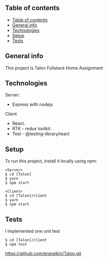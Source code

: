 ## Table of contents

- [Table of contents](#table-of-contents)
- [General info](#general-info)
- [Technologies](#technologies)
- [Setup](#setup)
- [Tests](#tests)

## General info

This project is Talon Fullstack Home Assignment

## Technologies

Server:

- Express with nodejs

Client

- React.
- RTK - redux toolkit.
- Test - @testing-library/react

## Setup

To run this project, install it locally using npm:

```
<Server>
$ cd [Talon]
$ yarn
$ npm start

<Client>
$ cd [Talon]/client
$ yarn
$ npm start
```

## Tests

I implemented one unit test

```
$ cd [Talon]/client
$ npm test
```

https://github.com/eranelkin/Talon.git
